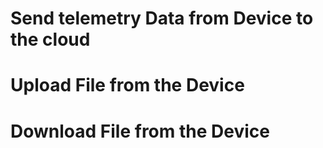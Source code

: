 # Send telemetry Data from Device to the cloud

# Upload File from the Device

# Download File from the Device